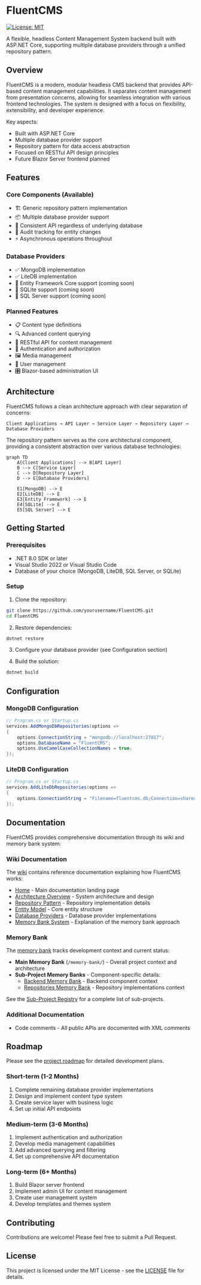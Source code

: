 # FluentCMS

[![License: MIT](https://img.shields.io/badge/License-MIT-blue.svg)](LICENSE)

A flexible, headless Content Management System backend built with ASP.NET Core, supporting multiple database providers through a unified repository pattern.

## Overview

FluentCMS is a modern, modular headless CMS backend that provides API-based content management capabilities. It separates content management from presentation concerns, allowing for seamless integration with various frontend technologies. The system is designed with a focus on flexibility, extensibility, and developer experience.

Key aspects:
- Built with ASP.NET Core
- Multiple database provider support
- Repository pattern for data access abstraction
- Focused on RESTful API design principles
- Future Blazor Server frontend planned

## Features

### Core Components (Available)
- 🏗️ Generic repository pattern implementation
- 📦 Multiple database provider support
- 🔄 Consistent API regardless of underlying database
- 📝 Audit tracking for entity changes
- ⚡ Asynchronous operations throughout

### Database Providers
- ✅ MongoDB implementation
- ✅ LiteDB implementation
- 🚧 Entity Framework Core support (coming soon)
- 🚧 SQLite support (coming soon)
- 🚧 SQL Server support (coming soon)

### Planned Features
- 📋 Content type definitions
- 🔍 Advanced content querying
- 📱 RESTful API for content management
- 🔐 Authentication and authorization
- 🖼️ Media management
- 👥 User management
- 🎛️ Blazor-based administration UI

## Architecture

FluentCMS follows a clean architecture approach with clear separation of concerns:

```
Client Applications → API Layer → Service Layer → Repository Layer → Database Providers
```

The repository pattern serves as the core architectural component, providing a consistent abstraction over various database technologies:

```mermaid
graph TD
    A[Client Applications] --> B[API Layer]
    B --> C[Service Layer]
    C --> D[Repository Layer]
    D --> E[Database Providers]
    
    E1[MongoDB] --> E
    E2[LiteDB] --> E
    E3[Entity Framework] --> E
    E4[SQLite] --> E
    E5[SQL Server] --> E
```

## Getting Started

### Prerequisites
- .NET 8.0 SDK or later
- Visual Studio 2022 or Visual Studio Code
- Database of your choice (MongoDB, LiteDB, SQL Server, or SQLite)

### Setup

1. Clone the repository:
```bash
git clone https://github.com/yourusername/FluentCMS.git
cd FluentCMS
```

2. Restore dependencies:
```bash
dotnet restore
```

3. Configure your database provider (see Configuration section)

4. Build the solution:
```bash
dotnet build
```

## Configuration

### MongoDB Configuration

```csharp
// Program.cs or Startup.cs
services.AddMongoDbRepositories(options =>
{
    options.ConnectionString = "mongodb://localhost:27017";
    options.DatabaseName = "FluentCMS";
    options.UseCamelCaseCollectionNames = true;
});
```

### LiteDB Configuration

```csharp
// Program.cs or Startup.cs
services.AddLiteDbRepositories(options =>
{
    options.ConnectionString = "Filename=fluentcms.db;Connection=shared";
});
```

## Documentation

FluentCMS provides comprehensive documentation through its wiki and memory bank system:

### Wiki Documentation

The [wiki](./wiki/) contains reference documentation explaining how FluentCMS works:

- [Home](./wiki/Home.md) - Main documentation landing page
- [Architecture Overview](./wiki/Architecture-Overview.md) - System architecture and design
- [Repository Pattern](./wiki/Repository-Pattern.md) - Repository implementation details
- [Entity Model](./wiki/Entity-Model.md) - Core entity structure
- [Database Providers](./wiki/Database-Providers.md) - Database provider implementations
- [Memory Bank System](./wiki/Memory-Bank-System.md) - Explanation of the memory bank approach

### Memory Bank

The [memory bank](./memory-bank/) tracks development context and current status:

- **Main Memory Bank** (`/memory-bank/`) - Overall project context and architecture
- **Sub-Project Memory Banks** - Component-specific details:
  - [Backend Memory Bank](./src/Backend/memory-bank/) - Backend component context
  - [Repositories Memory Bank](./src/Backend/Repositories/memory-bank/) - Repository implementations context

See the [Sub-Project Registry](./memory-bank/subProjectRegistry.md) for a complete list of sub-projects.

### Additional Documentation

- Code comments - All public APIs are documented with XML comments

## Roadmap

Please see the [project roadmap](memory-bank/progress.md) for detailed development plans.

### Short-term (1-2 Months)
1. Complete remaining database provider implementations
2. Design and implement content type system
3. Create service layer with business logic
4. Set up initial API endpoints

### Medium-term (3-6 Months)
1. Implement authentication and authorization
2. Develop media management capabilities
3. Add advanced querying and filtering
4. Set up comprehensive API documentation

### Long-term (6+ Months)
1. Build Blazor server frontend
2. Implement admin UI for content management
3. Create user management system
4. Develop templates and themes system

## Contributing

Contributions are welcome! Please feel free to submit a Pull Request.

## License

This project is licensed under the MIT License - see the [LICENSE](LICENSE) file for details.
